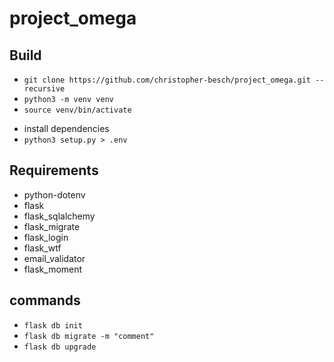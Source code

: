 # project_omega

## Build

-   `git clone https://github.com/christopher-besch/project_omega.git --recursive`
-   `python3 -m venv venv`
-   `source venv/bin/activate`
<!-- -   `pip install -r requirements.txt` -->
-   install dependencies
-   `python3 setup.py > .env`

## Requirements

-   python-dotenv
-   flask
-   flask_sqlalchemy
-   flask_migrate
-   flask_login
-   flask_wtf
-   email_validator
-   flask_moment

## commands

-   `flask db init`
-   `flask db migrate -m "comment"`
-   `flask db upgrade`
